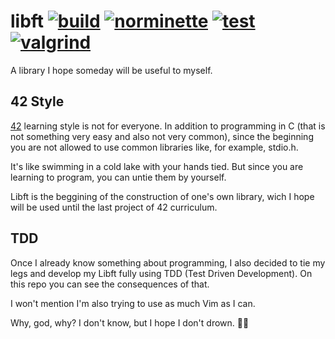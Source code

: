 # libft [![build](https://github.com/tiolula/tdd_libft/actions/workflows/build.yml/badge.svg)](https://github.com/tiolula/tdd_libft/actions/workflows/build.yml) [![norminette](https://github.com/tiolula/tdd_libft/actions/workflows/norminette.yml/badge.svg)](https://github.com/tiolula/tdd_libft/actions/workflows/norminette.yml)  [![test](https://github.com/tiolula/tdd_libft/actions/workflows/test.yml/badge.svg)](https://github.com/tiolula/tdd_libft/actions/workflows/test.yml)  [![valgrind](https://github.com/tiolula/tdd_libft/actions/workflows/memoryleak.yml/badge.svg)](https://github.com/tiolula/tdd_libft/actions/workflows/memoryleak.yml)


A library I hope someday will be useful to myself.

## 42 Style

[42](https://en.wikipedia.org/wiki/42_(school)) learning style is not for everyone. In addition to programming in C (that is not something very easy and also not very common), since the beginning you are not allowed to use common libraries like, for example, stdio.h.

It's like swimming in a cold lake with your hands tied. But since you are learning to program, you can untie them by yourself. 

Libft is the beggining of the construction of one's own library, wich I hope will be used until the last project of 42 curriculum.

## TDD

Once I already know something about programming, I also decided to tie my legs and develop my Libft fully using TDD (Test Driven Development). On this repo you can see the consequences of that.

I won't mention I'm also trying to use as much Vim as I can.

Why, god, why? I don't know, but I hope I don't drown. 🏊🏽
